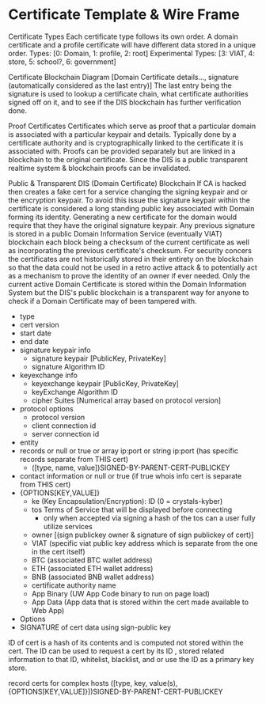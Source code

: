 # Certificate Template & Wire Frame

Certificate Types
Each certificate type follows its own order. A domain certificate and a profile certificate will have different data stored in a unique order.
Types: [0: Domain, 1: profile, 2: root]
Experimental Types: [3: VIAT, 4: store, 5: school?, 6: government]

Certificate Blockchain Diagram
[Domain Certificate details..., signature (automatically considered as the last entry)]
The last entry being the signature is used to lookup a certificate chain, what certificate authorities signed off on it, and to see if the DIS blockchain has further verification done.

Proof Certificates
Certificates which serve as proof that a particular domain is associated with a particular keypair and details. Typically done by a certificate authority and is cryptographically linked to the certificate it is associated with. Proofs can be provided separately but are linked in a blockchain to the original certificate. Since the DIS is a public transparent realtime system & blockchain proofs can be invalidated.

Public & Transparent DIS (Domain Certificate) Blockchain
If CA is hacked then creates a fake cert for a service changing the signing keypair and or the encryption keypair. To avoid this issue the signature keypair within the certificate is considered a long standing public key associated with Domain forming its identity. Generating a new certificate for the domain would require that they have the original signature keypair. Any previous signature is stored in a public Domain Information Service (eventually VIAT) blockchain each block being a checksum of the current certificate as well as incorporating the previous certificate's checksum. For security concers the certificates are not historically stored in their entirety on the blockchain so that the data could not be used in a retro active attack & to potentially act as a mechanism to prove the identity of an owner if ever needed. Only the current active Domain Certificate is stored within the Domain Information System but the DIS's public blockchain is a transparent way for anyone to check if a Domain Certificate may of been tampered with.

- type
- cert version
- start date
- end date
- signature keypair info
  - signature keypair [PublicKey, PrivateKey]
  - signature Algorithm ID
- keyexchange info
  - keyexchange keypair [PublicKey, PrivateKey]
  - keyExchange Algorithm ID
  - cipher Suites [Numerical array based on protocol version]
- protocol options
  - protocol version
  - client connection id
  - server connection id
- entity
- records or null or true or array ip:port or string ip:port (has specific records separate from THIS cert)
  - ([type, name, value])SIGNED-BY-PARENT-CERT-PUBLICKEY
- contact information or null or true (if true whois info cert is separate from THIS cert)
- {OPTIONS[KEY,VALUE]}
  - ke (Key Encapsulation/Encryption): ID (0 = crystals-kyber)
  - tos Terms of Service that will be displayed before connecting
    - only when accepted via signing a hash of the tos can a user fully utilize services
  - owner [(sign publickey owner & signature of sign publickey of cert)]
  - VIAT (specific viat public key address which is separate from the one in the cert itself)
  - BTC (associated BTC wallet address)
  - ETH (associated ETH wallet address)
  - BNB (associated BNB wallet address)
  - certificate authority name
  - App Binary (UW App Code binary to run on page load)
  - App Data (App data that is stored within the cert made available to Web App)
- Options
- SIGNATURE of cert data using sign-public key

ID of cert is a hash of its contents and is computed not stored within the cert. The ID can be used to request a cert by its ID , stored related information to that ID, whitelist, blacklist, and or use the ID as a primary key store.

record certs for complex hosts
([type, key, value(s), {OPTIONS[KEY,VALUE]}])SIGNED-BY-PARENT-CERT-PUBLICKEY
